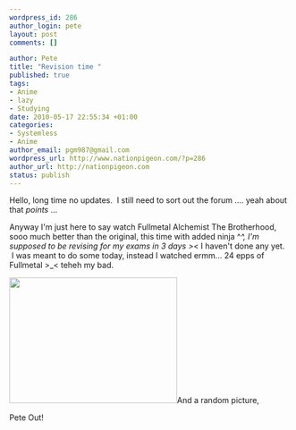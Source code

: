 ```yaml
--- 
wordpress_id: 286
author_login: pete
layout: post
comments: []

author: Pete
title: "Revision time "
published: true
tags: 
- Anime
- lazy
- Studying
date: 2010-05-17 22:55:34 +01:00
categories: 
- Systemless
- Anime
author_email: pgm987@gmail.com
wordpress_url: http://www.nationpigeon.com/?p=286
author_url: http://nationpigeon.com
status: publish
---
```

Hello, long time no updates. &nbsp;I still need to sort out the forum .... yeah about that *points* ...

Anyway I'm just here to say watch Fullmetal Alchemist The Brotherhood, sooo much better than the original, this time with added ninja ^_^, I'm supposed to be&nbsp;revising&nbsp;for my exams in 3 days >_< I&nbsp;haven't&nbsp;done any yet. &nbsp;I was meant to do some today, instead I watched ermm... 24 epps of Fullmetal >_< teheh my bad.

<a href="http://www.nationpigeon.com/wordpress/wp-content/uploads/2010/05/2mfnped.gif"><img class="aligncenter size-medium wp-image-287" title="2mfnped" src="http://www.nationpigeon.com/wordpress/wp-content/uploads/2010/05/2mfnped-300x225.gif" alt="" width="300" height="225" /></a>And a random picture,

Pete Out!
